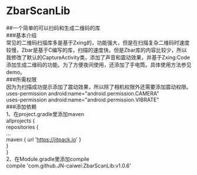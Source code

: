 # ZbarScanLib
##一个简单的可以扫码和生成二维码的库 <br>
###基本介绍<br>
常见的二维码扫描库多是基于Zxing的，功能强大，但是在扫描复杂二维码时速度较慢，Zbar是基于C编写的库，扫描的速度快。但是Zbar库的内容比较少，所以我修改了默认的CaptureActivity类，添加了声音和震动效果，并基于Zxing:Code添加生成二维码的功能。为了方便夜间使用，还添加了手电筒。具体使用方法参见demo。<br>
###所需权限<br>
因为为扫描成功提示添加了震动效果，所以除了相机权限外还需要添加震动权限。<br>
 uses-permission android:name="android.permission.CAMERA"<br>
 uses-permission android:name="android.permission.VIBRATE"<br>
###添加依赖<br>
1、在project.gradle里添加maven<br>
allprojects {<br>
		repositories {<br>
			...<br>
			maven { url 'https://jitpack.io' }<br>
		}<br>
	}<br>
2、在Module.gradle里添加compile<br>
compile 'com.github.JN-caiwei:ZbarScanLib:v1.0.6'<br>

